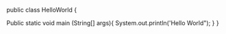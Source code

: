 public class HelloWorld {

  Public static void main (String[] args){
  System.out.println('Hello World");
  }
}
